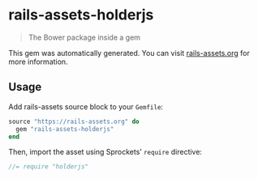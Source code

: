 # rails-assets-holderjs

> The Bower package inside a gem

This gem was automatically generated. You can visit [rails-assets.org](https://rails-assets.org) for more information.

## Usage

Add rails-assets source block to your `Gemfile`:

```ruby
source "https://rails-assets.org" do
  gem "rails-assets-holderjs"
end

```

Then, import the asset using Sprockets’ `require` directive:

```js
//= require "holderjs"
```
